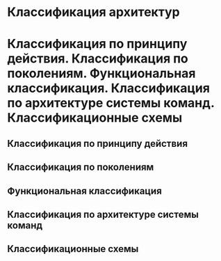 Классификация архитектур
====

Классификация по принципу действия.
Классификация по поколениям.
Функциональная классификация.
Классификация по архитектуре системы команд.
Классификационные схемы
====

Классификация по принципу действия
----

Классификация по поколениям
----

Функциональная классификация
----

Классификация по архитектуре системы команд
----

Классификационные схемы
----
